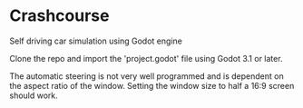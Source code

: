 # Crashcourse
Self driving car simulation using Godot engine

Clone the repo and import the 'project.godot' file using Godot 3.1 or later.

The automatic steering is not very well programmed and is dependent on the aspect ratio of the window. Setting the window size to half a 16:9 screen should work.
